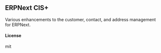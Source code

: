 ## ERPNext CIS+

Various enhancements to the customer, contact, and address management for ERPNext.

#### License

mit